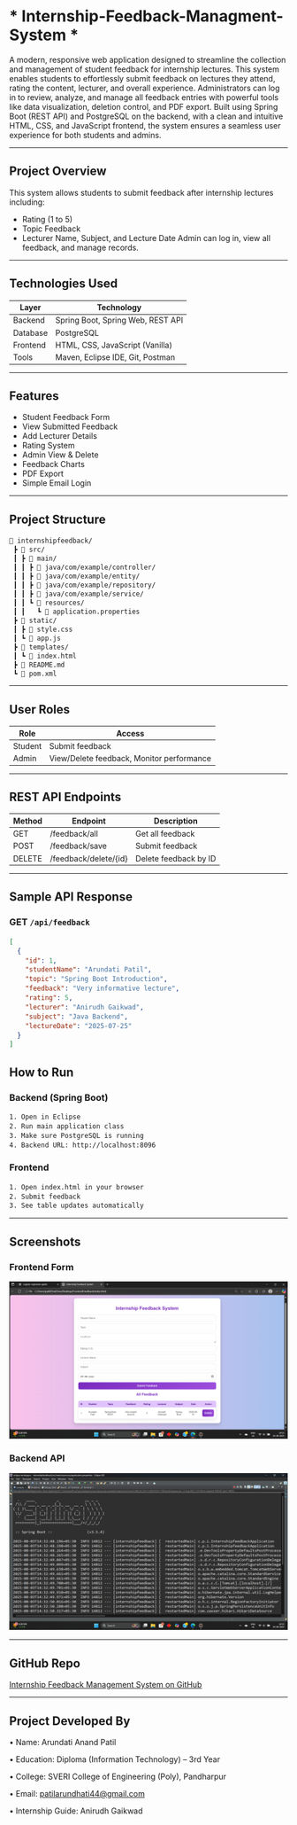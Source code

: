 #  * Internship-Feedback-Managment-System *

A modern, responsive web application designed to streamline the collection and management of student feedback for internship lectures. This system enables students to effortlessly submit feedback on lectures they attend, rating the content, lecturer, and overall experience. Administrators can log in to review, analyze, and manage all feedback entries with powerful tools like data visualization, deletion control, and PDF export. Built using Spring Boot (REST API) and PostgreSQL on the backend, with a clean and intuitive HTML, CSS, and JavaScript frontend, the system ensures a seamless user experience for both students and admins.

---

## Project Overview

This system allows students to submit feedback after internship lectures including:
- Rating (1 to 5)
- Topic Feedback
- Lecturer Name, Subject, and Lecture Date
Admin can log in, view all feedback, and manage records.


---

##  Technologies Used

| Layer        | Technology                      |
|--------------|----------------------------------|
| Backend      | Spring Boot, Spring Web, REST API |
| Database     | PostgreSQL                       |
| Frontend     | HTML, CSS, JavaScript (Vanilla)  |
| Tools        | Maven, Eclipse IDE, Git, Postman |

---

##  Features

- Student Feedback Form  
- View Submitted Feedback  
- Add Lecturer Details  
- Rating System  
- Admin View & Delete  
- Feedback Charts  
- PDF Export  
- Simple Email Login


---

##  Project Structure

```
📁 internshipfeedback/
 ┣ 📁 src/
 ┃ ┣ 📁 main/
 ┃ ┃ ┣ 📁 java/com/example/controller/
 ┃ ┃ ┣ 📁 java/com/example/entity/
 ┃ ┃ ┣ 📁 java/com/example/repository/
 ┃ ┃ ┣ 📁 java/com/example/service/
 ┃ ┃ ┗ 📁 resources/
 ┃ ┃   ┗ 📄 application.properties
 ┣ 📁 static/
 ┃ ┣ 📄 style.css
 ┃ ┗ 📄 app.js
 ┣ 📁 templates/
 ┃ ┗ 📄 index.html
 ┣ 📄 README.md
 ┗ 📄 pom.xml
```

---

##  User Roles


| Role    | Access                                      |
|---------|---------------------------------------------|
| Student | Submit feedback                             |
| Admin   | View/Delete feedback, Monitor performance   |


---


##  REST API Endpoints

| Method | Endpoint                | Description            |
|--------|-------------------------|------------------------|
| GET    | /feedback/all           | Get all feedback       |
| POST   | /feedback/save          | Submit feedback        |
| DELETE | /feedback/delete/{id}   | Delete feedback by ID  |


---


##  Sample API Response

### GET `/api/feedback`
```json
[
  {
    "id": 1,
    "studentName": "Arundati Patil",
    "topic": "Spring Boot Introduction",
    "feedback": "Very informative lecture",
    "rating": 5,
    "lecturer": "Anirudh Gaikwad",
    "subject": "Java Backend",
    "lectureDate": "2025-07-25"
  }
]


```

##  How to Run

### Backend (Spring Boot)

```bash
1. Open in Eclipse
2. Run main application class
3. Make sure PostgreSQL is running
4. Backend URL: http://localhost:8096
```

### Frontend

```bash
1. Open index.html in your browser
2. Submit feedback
3. See table updates automatically
```

---

## Screenshots

### Frontend Form  
![Frontend Form](frontend-form.png.png)



### Backend API  
![Backend API](Backend.png.png)

---


##  GitHub Repo


 [Internship Feedback Management System on GitHub](https://github.com/patilarundhati44/Internship-Feedback-Managment-System-)


---

## Project Developed By

  •  Name: Arundati Anand Patil  
  
  •  Education: Diploma (Information Technology) – 3rd Year  

  •  College: SVERI College of Engineering (Poly), Pandharpur  

  •  Email: patilarundhati44@gmail.com  

  •  Internship Guide: Anirudh Gaikwad








